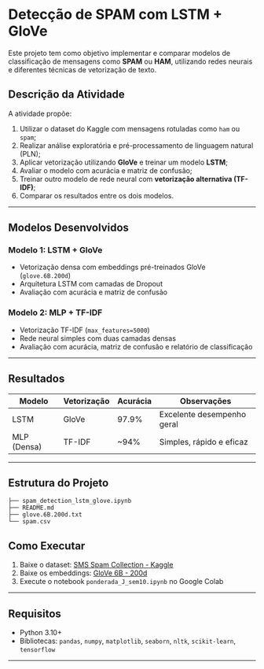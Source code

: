 # Detecção de SPAM com LSTM + GloVe

Este projeto tem como objetivo implementar e comparar modelos de classificação de mensagens como **SPAM** ou **HAM**, utilizando redes neurais e diferentes técnicas de vetorização de texto.

## Descrição da Atividade

A atividade propõe:

1. Utilizar o dataset do Kaggle com mensagens rotuladas como `ham` ou `spam`;
2. Realizar análise exploratória e pré-processamento de linguagem natural (PLN);
3. Aplicar vetorização utilizando **GloVe** e treinar um modelo **LSTM**;
4. Avaliar o modelo com acurácia e matriz de confusão;
5. Treinar outro modelo de rede neural com **vetorização alternativa (TF-IDF)**;
6. Comparar os resultados entre os dois modelos.

---

## Modelos Desenvolvidos

### Modelo 1: LSTM + GloVe
- Vetorização densa com embeddings pré-treinados GloVe (`glove.6B.200d`)
- Arquitetura LSTM com camadas de Dropout
- Avaliação com acurácia e matriz de confusão

### Modelo 2: MLP + TF-IDF
- Vetorização TF-IDF (`max_features=5000`)
- Rede neural simples com duas camadas densas
- Avaliação com acurácia, matriz de confusão e relatório de classificação

---

## Resultados

| Modelo         | Vetorização | Acurácia | Observações                      |
|----------------|-------------|----------|----------------------------------|
| LSTM           | GloVe       | 97.9%    | Excelente desempenho geral       |
| MLP (Densa)    | TF-IDF      | ~94%     | Simples, rápido e eficaz         |

---

## Estrutura do Projeto
```
├── spam_detection_lstm_glove.ipynb 
├── README.md
├── glove.6B.200d.txt
└── spam.csv
``` 

## Como Executar

1. Baixe o dataset: [SMS Spam Collection - Kaggle]([https://www.kaggle.com/datasets/uciml/sms-spam-collection-dataset](https://www.kaggle.com/datasets/uciml/sms-spam-collection-dataset?resource=download))
2. Baixe os embeddings: [GloVe 6B - 200d](https://nlp.stanford.edu/data/glove.6B.zip)
3. Execute o notebook `ponderada_J_sem10.ipynb` no Google Colab

---

## Requisitos

- Python 3.10+
- Bibliotecas: `pandas`, `numpy`, `matplotlib`, `seaborn`, `nltk`, `scikit-learn`, `tensorflow`

---


